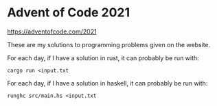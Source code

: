 # Advent of Code 2021

https://adventofcode.com/2021

These are my solutions to programming problems given on the website.

For each day, if I have a solution in rust, it can probably be run with:
```
cargo run <input.txt
```

For each day, if I have a solution in haskell, it can probably be run with:
```
runghc src/main.hs <input.txt
